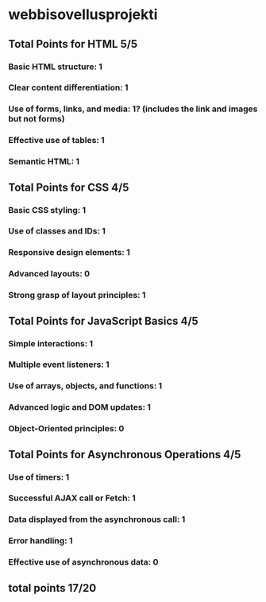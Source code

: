 # webbisovellusprojekti
 ## Total Points for HTML 5/5
 ### Basic HTML structure: 1
 ### Clear content differentiation: 1
 ### Use of forms, links, and media: 1? (includes the link and images but not forms)
 ### Effective use of tables: 1
 ### Semantic HTML: 1

 ## Total Points for CSS  4/5
 ### Basic CSS styling: 1
 ### Use of classes and IDs: 1
 ### Responsive design elements: 1
 ### Advanced layouts: 0
 ### Strong grasp of layout principles: 1

 ## Total Points for JavaScript Basics 4/5
 ### Simple interactions: 1
 ### Multiple event listeners: 1
 ### Use of arrays, objects, and functions: 1
 ### Advanced logic and DOM updates: 1
 ### Object-Oriented principles: 0

 ## Total Points for Asynchronous Operations 4/5
 ### Use of timers: 1
 ### Successful AJAX call or Fetch: 1
 ### Data displayed from the asynchronous call: 1
 ### Error handling: 1
 ### Effective use of asynchronous data: 0

 ## total points 17/20